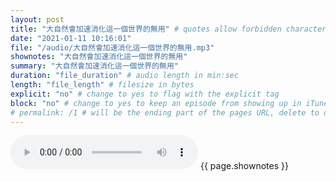 ```yaml
---
layout: post
title: "大自然會加速消化這一個世界的無用" # quotes allow forbidden characters like the colon
date: "2021-01-11 10:16:01"
file: "/audio/大自然會加速消化這一個世界的無用.mp3"
shownotes: "大自然會加速消化這一個世界的無用"
summary: "大自然會加速消化這一個世界的無用"
duration: "file_duration" # audio length in min:sec
length: "file_length" # filesize in bytes
explicit: "no" # change to yes to flag with the explicit tag
block: "no" # change to yes to keep an episode from showing up in iTunes
# permalink: /1 # will be the ending part of the pages URL, delete to default to the title
---
```


<audio controls>
<source src="{{site.url}}{{site.baseurl}}{{ page.file }}" type="audio/x-mp3">
Your browser does not support the audio element.
</audio>
{{ page.shownotes }}
